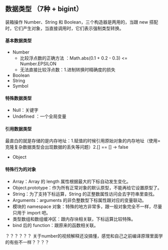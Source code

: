## 数据类型 （7种 + bigint）
装箱操作
Number、String 和 Boolean，三个构造器是两用的，当跟 new 搭配时，它们产生对象，当直接调用时，它们表示强制类型转换。
 #### 基本数据类型
+ Number
   + 比较浮点数的正确方法 ：Math.abs(0.1 + 0.2 - 0.3) <= Number.EPSILON
   + 无法直接比较浮点数：1.进制转换时精确度的损失 
+ Boolean
+ String
+ Symbol


 #### 特殊数据类型
+ Null：关键字
+ Undefined ：一个全局变量

#### 引用数据类型
最直白的就是存储的是内存地址：1.赋值的时候引用原始对象的内存地址（使用=克隆复杂数据类型会出现数据的丢失等问题）2.[] == [] -> false
+ Object

#### 特殊行为的对象
+ Array：Array 的 length 属性根据最大的下标自动发生变化。
+ Object.prototype：作为所有正常对象的默认原型，不能再给它设置原型了。
+ String：为了支持下标运算，String 的正整数属性访问会去字符串里查找。
+ Arguments：arguments 的非负整数型下标属性跟对应的变量联动。
+ 模块的 namespace 对象：特殊的地方非常多，跟一般对象完全不一样，尽量只用于 import 吧。
+ 类型数组和数组缓冲区：跟内存块相关联，下标运算比较特殊。
+ bind 后的 function：跟原来的函数相关联。




？？？？？？
关于number的视频解释还没搞懂，感觉和自己之前编译原理里面学的有些不一样？？？？